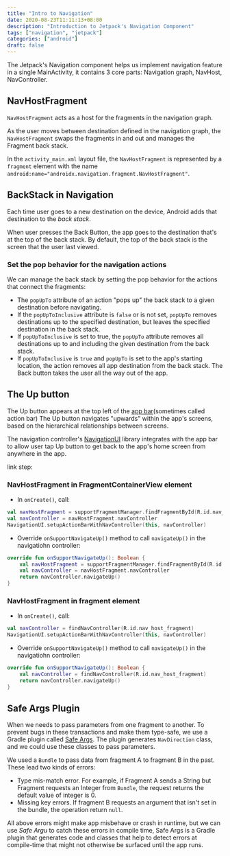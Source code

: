 ```yaml
---
title: "Intro to Navigation"
date: 2020-08-23T11:11:13+08:00
description: "Introduction to Jetpack's Navigation Component"
tags: ["navigation", "jetpack"]
categories: ["android"]
draft: false
---
```


The Jetpack's Navigation component helps us implement navigation feature in a single MainActivity, it contains 3 core parts: Navigation graph, NavHost, NavController.

<!-- more -->

## NavHostFragment

`NavHostFragment` acts as a host for the fragments in the navigation graph.

As the user moves between destination defined in the navigation graph, the `NavHostFragment` swaps the fragments in and out and manages the Fragment back stack.

In the `activity_main.xml` layout file, the `NavHostFragment` is represented by a `fragment` element with the name `android:name="androidx.navigation.fragment.NavHostFragment"`.

## BackStack in Navigation

Each time user goes to a new destination on the device, Android adds that destination to the *back stack*.

When user presses the Back Button, the app goes to the destination that's at the top of the back stack. By default, the top of the back stack is the screen that the user last viewed.

### Set the pop behavior for the navigation actions

We can manage the back stack by setting the pop behavior for the actions that connect the fragments:

+ The `popUpTo` attribute of an action "pops up" the back stack to a given destination before navigating.
+ If the `popUpToInclusive` attribute is `false` or is not set, `popUpTo` removes destinations up to the specified destination, but leaves the specified destination in the back stack.
+ If `popUpToInclusive` is set to true, the `popUpTo` attribute removes all destinations up to and including the given destination from the back stack.
+ If `popUpToInclusive` is `true` and `popUpTo` is set to the app's starting location, the action removes all app destination from the back stack. The Back button takes the user all the way out of the app.

## The Up button

The Up button appears at the top left of the [app bar][ab](sometimes called action bar) The Up button navigates "upwards" within the app's screens, based on the hierarchical relationships between screens.

The navigation controller's [NavigationUI][ni] library integrates with the app bar to allow user tap Up button to get back to the app's home screen from anywhere in the app.

link step:

### NavHostFragment in FragmentContainerView element

+ In `onCreate()`, call:

``` kotlin
val navHostFragment = supportFragmentManager.findFragmentById(R.id.nav_host_fragment) as NavHostFragment
val navController = navHostFragment.navController
NavigationUI.setupActionBarWithNavController(this, navController)
```

+ Override `onSupportNavigateUp()` method to call `navigateUp()` in the navigatiohn controller:

``` kotlin
override fun onSupportNavigateUp(): Boolean {
    val navHostFragment = supportFragmentManager.findFragmentById(R.id.nav_host_fragment) as NavHostFragment
    val navController = navHostFragment.navController
    return navController.navigateUp()
}
```

### NavHostFragment in fragment element

+ In `onCreate()`, call:

``` kotlin
val navController = findNavController(R.id.nav_host_fragment)
NavigationUI.setupActionBarWithNavController(this, navController)
```

+ Override `onSupportNavigateUp()` method to call `navigateUp()` in the navigatiohn controller:

``` kotlin
override fun onSupportNavigateUp(): Boolean {
    val navController = findNavController(R.id.nav_host_fragment)
    return navController.navigateUp()
}
```

## Safe Args Plugin

When we needs to pass parameters from one fragment to another. To prevent bugs in these transactions and make them type-safe, we use a Gradle plugin called [Safe Args][sa]. The plugin generates `NavDirection` class, and we could use these classes to pass parameters.

We used a `Bundle` to pass data from fragment A to fragment B in the past. These lead two kinds of errors:

+ Type mis-match error. For example, if Fragment A sends a String but Fragment requests an Integer from `Bundle`, the request returns the default value of integer is 0.
+ Missing key errors. If fragment B requests an argument that isn't set in the bundle, the operation return `null`.

All above errors might make app misbehave or crash in runtime, but we can use *Safe Argu* to catch these errors in compile time, Safe Args is a Gradle plugin that generates code and classes that help to detect errors at compile-time that might not otherwise be surfaced until the app runs.

[links]:https://codelabs.developers.google.com/codelabs/kotlin-android-training-add-navigation/index.html#12
[ab]:https://developer.android.com/topic/libraries/architecture/navigation/navigation-ui#top_app_bar
[ni]:https://developer.android.com/topic/libraries/architecture/navigation/navigation-ui
[sa]:https://developer.android.com/topic/libraries/architecture/navigation/navigation-pass-data#Safe-args
[practice1]:https://medium.com/google-developer-experts/using-navigation-architecture-component-in-a-large-banking-app-ac84936a42c2
